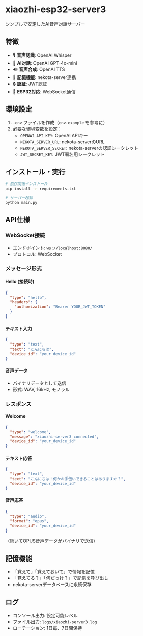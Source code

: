 # xiaozhi-esp32-server3

シンプルで安定したAI音声対話サーバー

## 特徴

- 🎙️ **音声認識**: OpenAI Whisper
- 🤖 **AI対話**: OpenAI GPT-4o-mini  
- 🔊 **音声合成**: OpenAI TTS
- 🧠 **記憶機能**: nekota-server連携
- 🔒 **認証**: JWT認証
- 📱 **ESP32対応**: WebSocket通信

## 環境設定

1. `.env` ファイルを作成（`env.example` を参考に）
2. 必要な環境変数を設定：
   - `OPENAI_API_KEY`: OpenAI APIキー
   - `NEKOTA_SERVER_URL`: nekota-serverのURL
   - `NEKOTA_SERVER_SECRET`: nekota-serverの認証シークレット
   - `JWT_SECRET_KEY`: JWT署名用シークレット

## インストール・実行

```bash
# 依存関係インストール
pip install -r requirements.txt

# サーバー起動
python main.py
```

## API仕様

### WebSocket接続
- エンドポイント: `ws://localhost:8080/`
- プロトコル: WebSocket

### メッセージ形式

#### Hello (接続時)
```json
{
  "type": "hello",
  "headers": {
    "authorization": "Bearer YOUR_JWT_TOKEN"
  }
}
```

#### テキスト入力
```json
{
  "type": "text",
  "text": "こんにちは",
  "device_id": "your_device_id"
}
```

#### 音声データ
- バイナリデータとして送信
- 形式: WAV, 16kHz, モノラル

### レスポンス

#### Welcome
```json
{
  "type": "welcome",
  "message": "xiaozhi-server3 connected",
  "device_id": "your_device_id"
}
```

#### テキスト応答
```json
{
  "type": "text", 
  "text": "こんにちは！何かお手伝いできることはありますか？",
  "device_id": "your_device_id"
}
```

#### 音声応答
```json
{
  "type": "audio",
  "format": "opus",
  "device_id": "your_device_id"
}
```
（続いてOPUS音声データがバイナリで送信）

## 記憶機能

- 「覚えて」「覚えておいて」で情報を記憶
- 「覚えてる？」「何だっけ？」で記憶を呼び出し
- nekota-serverデータベースに永続保存

## ログ

- コンソール出力: 設定可能レベル
- ファイル出力: `logs/xiaozhi-server3.log`
- ローテーション: 1日毎、7日間保持
